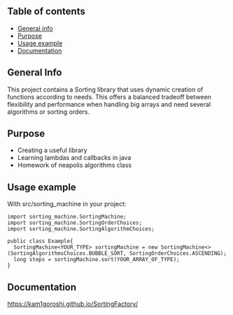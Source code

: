 ## Table of contents
* [General info](#general-info)
* [Purpose](#purpose)
* [Usage example](#how-to-use)
* [Documentation](https://kam1goroshi.github.io/SortingFactory/)

## General Info
This project contains a Sorting library that uses dynamic creation of functions according to needs. This offers a balanced tradeoff between flexibility and performance when handling big arrays and need several algorithms or sorting orders.

## Purpose
* Creating a useful library
* Learning lambdas and callbacks in java
* Homework of neapolis algorithms class

## Usage example
With src/sorting_machine in your project:

```
import sorting_machine.SortingMachine;
import sorting_machine.SortingOrderChoices;
import sorting_machine.SortingAlgorithmChoices;

public class Example{
  SortingMachine<YOUR_TYPE> sortingMachine = new SortingMachine<>(SortingAlgorithmsChoices.BUBBLE_SORT, SortingOrderChoices.ASCENDING);
  long steps = sortingMachine.sort(YOUR_ARRAY_OF_TYPE);
}
```

## Documentation
https://kam1goroshi.github.io/SortingFactory/
